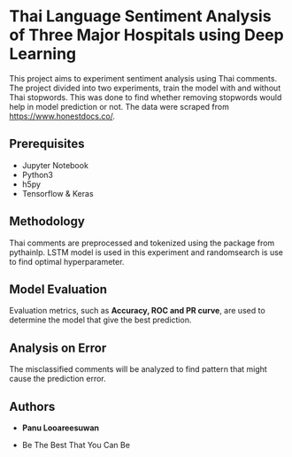 # Thai Language Sentiment Analysis of Three Major Hospitals using Deep Learning

This project aims to experiment sentiment analysis using Thai comments. The project divided into two experiments, train the model with and without Thai stopwords. This was done to find whether removing stopwords would help in model prediction or not. The data were scraped from https://www.honestdocs.co/.

## Prerequisites

- Jupyter Notebook
- Python3
- h5py
- Tensorflow & Keras


## Methodology

Thai comments are preprocessed and tokenized using the package from pythainlp. LSTM model is used in this experiment and randomsearch is use to find optimal hyperparameter.

## Model Evaluation

Evaluation metrics, such as **Accuracy, ROC and PR curve**, are used to determine the model that give the best prediction.

## Analysis on Error

The misclassified comments will be analyzed to find pattern that might cause the prediction error.

## Authors

* **Panu Looareesuwan** 



* Be The Best That You Can Be

